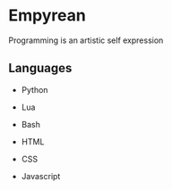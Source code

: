 # Empyrean

Programming is an artistic self expression

## Languages

- Python

- Lua

- Bash

- HTML

- CSS

- Javascript
